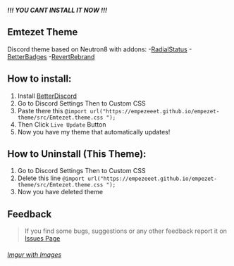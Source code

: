 ***!!! YOU CANT INSTALL IT NOW !!!***

## Emtezet Theme
Discord theme based on Neutron8 with addons:
  -[RadialStatus](https://betterdiscord.app/theme/RadialStatus)
  -[BetterBadges](https://betterdiscord.app/theme/Better%20Badges)
  -[RevertRebrand](https://betterdiscord.app/theme/Revert%20Rebrand)

## How to install:
  1. Install [BetterDiscord](https://betterdiscord.app)
  2. Go to Discord Settings Then to Custom CSS
  3. Paste there this `@import url("https://empezeeet.github.io/empezet-theme/src/Emtezet.theme.css ");`
  4. Then Click `Live Update` Button
  5. Now you have my theme that automatically updates!
  
## How to Uninstall (This Theme):
  1. Go to Discord Settings Then to Custom CSS
  2. Delete this line `@import url("https://empezeeet.github.io/empezet-theme/src/Emtezet.theme.css ");`
  3. Now you have deleted theme
  
## Feedback
  > If you find some bugs, suggestions or any other feedback report it on [Issues Page](https://github.com/Empezeeet/empezet-theme/issues)
 
 
  
###### [Imgur with Images](https://imgur.com/user/Empezeeet/posts)


